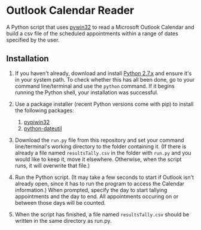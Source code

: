 # Outlook Calendar Reader
A Python script that uses [pywin32](https://pypi.python.org/pypi/pypiwin32) to read a Microsoft Outlook Calendar and build a csv file of the scheduled appointments within a range of dates specified by the user.

## Installation
1. If you haven't already, download and install [Python 2.7.x](https://www.python.org/) and ensure it's in your system path. To check whether this has all been done, go to your command line/terminal and use the `python` command. If it begins running the Python shell, your installation was successful.

2. Use a package installer (recent Python versions come with pip) to install the following packages:

    1. [pypiwin32](https://pypi.python.org/pypi/pypiwin32)
    2. [python-dateutil](https://dateutil.readthedocs.io/en/stable/)

3. Download the `run.py` file from this repository and set your command line/terminal's working directory to the folder containing it. (If there is already a file named `resultsTally.csv` in the folder with `run.py` and you would like to keep it, move it elsewhere. Otherwise, when the script runs, it will overwrite that file.)

4. Run the Python script. (It may take a few seconds to start if Outlook isn't already open, since it has to run the program to access the Calendar information.) When prompted, specify the day to start tallying appointments and the day to end. All appointments occuring on or between those days will be counted.

5. When the script has finished, a file named `resultsTally.csv` should be written in the same directory as run.py.